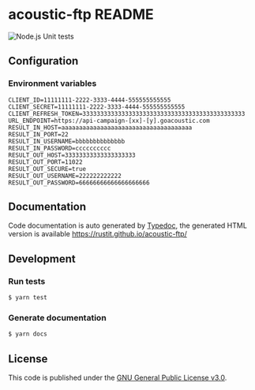 # acoustic-ftp README

![Node.js Unit tests](https://github.com/RusTit/acoustic-ftp/workflows/Node.js%20Unit%20tests/badge.svg)

## Configuration

### Environment variables

```dotenv
CLIENT_ID=11111111-2222-3333-4444-555555555555
CLIENT_SECRET=11111111-2222-3333-4444-555555555555
CLIENT_REFRESH_TOKEN=3333333333333333333333333333333333333333333333
URL_ENDPOINT=https://api-campaign-[xx]-[y].goacoustic.com
RESULT_IN_HOST=aaaaaaaaaaaaaaaaaaaaaaaaaaaaaaaaaaaaa
RESULT_IN_PORT=22
RESULT_IN_USERNAME=bbbbbbbbbbbbbb
RESULT_IN_PASSWORD=cccccccccc
RESULT_OUT_HOST=33333333333333333333
RESULT_OUT_PORT=11022
RESULT_OUT_SECURE=true
RESULT_OUT_USERNAME=222222222222
RESULT_OUT_PASSWORD=66666666666666666666
```

## Documentation

Code documentation is auto generated by [Typedoc](https://typedoc.org/), the
generated HTML version is available https://rustit.github.io/acoustic-ftp/


## Development

### Run tests
```bash
$ yarn test
```

### Generate documentation
```bash
$ yarn docs
```

## License

This code is published under the [GNU General Public License v3.0](LICENSE.md).
